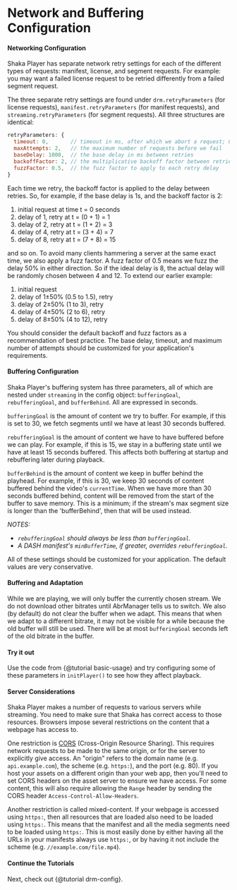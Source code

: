 # Network and Buffering Configuration

#### Networking Configuration

Shaka Player has separate network retry settings for each of the different
types of requests: manifest, license, and segment requests. For example: you
may want a failed license request to be retried differently from a failed
segment request.

The three separate retry settings are found under `drm.retryParameters` (for
license requests), `manifest.retryParameters` (for manifest requests), and
`streaming.retryParameters` (for segment requests).  All three structures are
identical:

```js
retryParameters: {
  timeout: 0,       // timeout in ms, after which we abort a request; 0 means never
  maxAttempts: 2,   // the maximum number of requests before we fail
  baseDelay: 1000,  // the base delay in ms between retries
  backoffFactor: 2, // the multiplicative backoff factor between retries
  fuzzFactor: 0.5,  // the fuzz factor to apply to each retry delay
}
```

Each time we retry, the backoff factor is applied to the delay between retries.
So, for example, if the base delay is 1s, and the backoff factor is 2:

1. initial request at time t = 0 seconds
2. delay of 1, retry at t = (0 + 1) = 1
3. delay of 2, retry at t = (1 + 2) = 3
4. delay of 4, retry at t = (3 + 4) = 7
5. delay of 8, retry at t = (7 + 8) = 15

and so on.  To avoid many clients hammering a server at the same exact time,
we also apply a fuzz factor.  A fuzz factor of 0.5 means we fuzz the delay
50% in either direction.  So if the ideal delay is 8, the actual delay will be
randomly chosen between 4 and 12.  To extend our earlier example:

1. initial request
2. delay of 1±50% (0.5 to 1.5), retry
3. delay of 2±50% (1 to 3), retry
4. delay of 4±50% (2 to 6), retry
5. delay of 8±50% (4 to 12), retry

You should consider the default backoff and fuzz factors as a recommendation of
best practice.  The base delay, timeout, and maximum number of attempts should
be customized for your application's requirements.


#### Buffering Configuration

Shaka Player's buffering system has three parameters, all of which are nested
under `streaming` in the config object: `bufferingGoal`, `rebufferingGoal`, and
`bufferBehind`.  All are expressed in seconds.

`bufferingGoal` is the amount of content we try to buffer.  For example, if
this is set to 30, we fetch segments until we have at least 30 seconds buffered.

`rebufferingGoal` is the amount of content we have to have buffered before we
can play.  For example, if this is 15, we stay in a buffering state until we
have at least 15 seconds buffered.  This affects both buffering at startup
and rebuffering later during playback.

`bufferBehind` is the amount of content we keep in buffer behind the playhead.
For example, if this is 30, we keep 30 seconds of content buffered behind the
video's `currentTime`.  When we have more than 30 seconds buffered behind,
content will be removed from the start of the buffer to save memory.
This is a minimum; if the stream's max segment size is longer than the
'bufferBehind', then that will be used instead.


*NOTES:*
 - *`rebufferingGoal` should always be less than `bufferingGoal`.*
 - *A DASH manifest's `minBufferTime`, if greater, overrides `rebufferingGoal`.*

All of these settings should be customized for your application.  The default
values are very conservative.

#### Buffering and Adaptation

While we are playing, we will only buffer the currently chosen stream.  We do
not download other bitrates until AbrManager tells us to switch.  We also (by
default) do not clear the buffer when we adapt.  This means that when we adapt
to a different bitrate, it may not be visible for a while because the old
buffer will still be used.  There will be at most `bufferingGoal` seconds left
of the old bitrate in the buffer.

#### Try it out

Use the code from {@tutorial basic-usage} and try configuring some of these
parameters in `initPlayer()` to see how they affect playback.

#### Server Considerations

Shaka Player makes a number of requests to various servers while streaming.  You
need to make sure that Shaka has correct access to those resources.  Browsers
impose several restrictions on the content that a webpage has access to.

One restriction is [CORS][] (Cross-Origin Resource Sharing).  This requires
network requests to be made to the same origin, or for the server to explicitly
give access.  An "origin" refers to the domain name (e.g. `api.example.com`),
the scheme (e.g. `https:`), and the port (e.g. 80).  If you host your assets on
a different origin than your web app, then you'll need to set CORS headers on
the asset server to ensure we have access.  For some content, this will also
require allowing the `Range` header by sending the CORS header
`Access-Control-Allow-Headers`.

Another restriction is called mixed-content.  If your webpage is accessed using
`https:`, then all resources that are loaded also need to be loaded using
`https:`.  This means that the manifest and all the media segments need to be
loaded using `https:`.  This is most easily done by either having all the
URLs in your manifests always use `https:`, or by having it not include the
scheme (e.g. `//example.com/file.mp4`).

[CORS]: https://developer.mozilla.org/en-US/docs/Web/HTTP/Access_control_CORS


#### Continue the Tutorials

Next, check out {@tutorial drm-config}.
